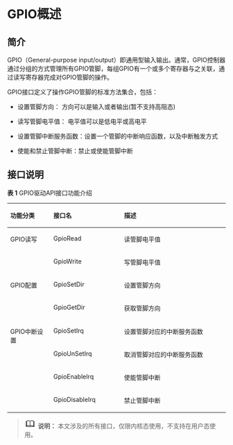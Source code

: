 # GPIO概述<a name="ZH-CN_TOPIC_0000001051777586"></a>

## 简介<a name="section15318165672215"></a>

GPIO（General-purpose input/output）即通用型输入输出。通常，GPIO控制器通过分组的方式管理所有GPIO管脚，每组GPIO有一个或多个寄存器与之关联，通过读写寄存器完成对GPIO管脚的操作。

GPIO接口定义了操作GPIO管脚的标准方法集合，包括：

-   设置管脚方向： 方向可以是输入或者输出\(暂不支持高阻态\)

-   读写管脚电平值： 电平值可以是低电平或高电平
-   设置管脚中断服务函数：设置一个管脚的中断响应函数，以及中断触发方式
-   使能和禁止管脚中断：禁止或使能管脚中断

## 接口说明<a name="section18977142162418"></a>

**表 1**  GPIO驱动API接口功能介绍

<a name="table1731550155318"></a>
<table><thead align="left"><tr id="row4419501537"><th class="cellrowborder" valign="top" width="19.74%" id="mcps1.2.4.1.1"><p id="p641050105320"><a name="p641050105320"></a><a name="p641050105320"></a>功能分类</p>
</th>
<th class="cellrowborder" valign="top" width="32.36%" id="mcps1.2.4.1.2"><p id="p54150165315"><a name="p54150165315"></a><a name="p54150165315"></a>接口名</p>
</th>
<th class="cellrowborder" valign="top" width="47.9%" id="mcps1.2.4.1.3"><p id="p941150145313"><a name="p941150145313"></a><a name="p941150145313"></a>描述</p>
</th>
</tr>
</thead>
<tbody><tr id="row34145016535"><td class="cellrowborder" rowspan="2" valign="top" width="19.74%" headers="mcps1.2.4.1.1 "><p id="p229610227124"><a name="p229610227124"></a><a name="p229610227124"></a>GPIO读写</p>
</td>
<td class="cellrowborder" valign="top" width="32.36%" headers="mcps1.2.4.1.2 "><p id="p19389143041518"><a name="p19389143041518"></a><a name="p19389143041518"></a>GpioRead</p>
</td>
<td class="cellrowborder" valign="top" width="47.9%" headers="mcps1.2.4.1.3 "><p id="p8738101941716"><a name="p8738101941716"></a><a name="p8738101941716"></a>读管脚电平值</p>
</td>
</tr>
<tr id="row5632152611414"><td class="cellrowborder" valign="top" headers="mcps1.2.4.1.1 "><p id="p143890309153"><a name="p143890309153"></a><a name="p143890309153"></a>GpioWrite</p>
</td>
<td class="cellrowborder" valign="top" headers="mcps1.2.4.1.2 "><p id="p67306152404"><a name="p67306152404"></a><a name="p67306152404"></a>写管脚电平值</p>
</td>
</tr>
<tr id="row17493124814141"><td class="cellrowborder" rowspan="2" valign="top" width="19.74%" headers="mcps1.2.4.1.1 "><p id="p321814526178"><a name="p321814526178"></a><a name="p321814526178"></a>GPIO配置</p>
</td>
<td class="cellrowborder" valign="top" width="32.36%" headers="mcps1.2.4.1.2 "><p id="p16390153015156"><a name="p16390153015156"></a><a name="p16390153015156"></a>GpioSetDir</p>
</td>
<td class="cellrowborder" valign="top" width="47.9%" headers="mcps1.2.4.1.3 "><p id="p1873761519408"><a name="p1873761519408"></a><a name="p1873761519408"></a>设置管脚方向</p>
</td>
</tr>
<tr id="row10681146181417"><td class="cellrowborder" valign="top" headers="mcps1.2.4.1.1 "><p id="p15390153014151"><a name="p15390153014151"></a><a name="p15390153014151"></a>GpioGetDir</p>
</td>
<td class="cellrowborder" valign="top" headers="mcps1.2.4.1.2 "><p id="p974061515406"><a name="p974061515406"></a><a name="p974061515406"></a>获取管脚方向</p>
</td>
</tr>
<tr id="row10288191441518"><td class="cellrowborder" rowspan="4" valign="top" width="19.74%" headers="mcps1.2.4.1.1 "><p id="p13927416134716"><a name="p13927416134716"></a><a name="p13927416134716"></a>GPIO中断设置</p>
<p id="p738165912472"><a name="p738165912472"></a><a name="p738165912472"></a></p>
<p id="p151691515483"><a name="p151691515483"></a><a name="p151691515483"></a></p>
<p id="p6742119204820"><a name="p6742119204820"></a><a name="p6742119204820"></a></p>
</td>
<td class="cellrowborder" valign="top" width="32.36%" headers="mcps1.2.4.1.2 "><p id="p17390113013158"><a name="p17390113013158"></a><a name="p17390113013158"></a>GpioSetIrq</p>
</td>
<td class="cellrowborder" valign="top" width="47.9%" headers="mcps1.2.4.1.3 "><p id="p10314104354416"><a name="p10314104354416"></a><a name="p10314104354416"></a>设置管脚对应的中断服务函数</p>
</td>
</tr>
<tr id="row163795912473"><td class="cellrowborder" valign="top" headers="mcps1.2.4.1.1 "><p id="p523618345323"><a name="p523618345323"></a><a name="p523618345323"></a>GpioUnSetIrq</p>
</td>
<td class="cellrowborder" valign="top" headers="mcps1.2.4.1.2 "><p id="p1138195912478"><a name="p1138195912478"></a><a name="p1138195912478"></a>取消管脚对应的中断服务函数</p>
</td>
</tr>
<tr id="row155161515124816"><td class="cellrowborder" valign="top" headers="mcps1.2.4.1.1 "><p id="p657344273218"><a name="p657344273218"></a><a name="p657344273218"></a>GpioEnableIrq</p>
</td>
<td class="cellrowborder" valign="top" headers="mcps1.2.4.1.2 "><p id="p115163154488"><a name="p115163154488"></a><a name="p115163154488"></a>使能管脚中断</p>
</td>
</tr>
<tr id="row1742119174820"><td class="cellrowborder" valign="top" headers="mcps1.2.4.1.1 "><p id="p1865114616324"><a name="p1865114616324"></a><a name="p1865114616324"></a>GpioDisableIrq</p>
</td>
<td class="cellrowborder" valign="top" headers="mcps1.2.4.1.2 "><p id="p97421219174820"><a name="p97421219174820"></a><a name="p97421219174820"></a>禁止管脚中断</p>
</td>
</tr>
</tbody>
</table>

>![](public_sys-resources/icon-note.gif) **说明：** 
>本文涉及的所有接口，仅限内核态使用，不支持在用户态使用。

